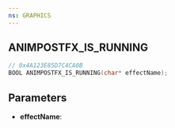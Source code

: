 ```yaml
---
ns: GRAPHICS
---
```

## ANIMPOSTFX_IS_RUNNING

```c
// 0x4A123E85D7C4CA0B
BOOL ANIMPOSTFX_IS_RUNNING(char* effectName);
```

## Parameters
* **effectName**:
